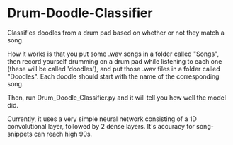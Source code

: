 # Drum-Doodle-Classifier
Classifies doodles from a drum pad based on whether or not they match a song. 

How it works is that you put some .wav songs in a folder called "Songs", then record yourself 
drumming on a drum pad while listening to each one (these will be called 'doodles'), and put 
those .wav files in a folder called "Doodles". Each doodle should start with the name of the 
corresponding song. 

Then, run Drum_Doodle_Classifier.py and it will tell you how well the model did. 

Currently, it uses a very simple neural network consisting of a 1D convolutional layer, followed
by 2 dense layers. It's accuracy for song-snippets can reach high 90s. 
